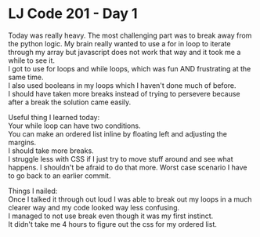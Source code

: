 # LJ Code 201 - Day 1  

Today was really heavy. The most challenging part was to break away from the python logic. My brain really wanted to use a for in loop to iterate through my array but javascript does not work that way and it took me a while to see it.  
I got to use for loops and while loops, which was fun AND frustrating at the same time.  
I also used booleans in my loops which I haven't done much of before.  
I should have taken more breaks instead of trying to persevere because after a break the solution came easily.  

Useful thing I learned today:  
Your while loop can have two conditions.  
You can make an ordered list inline by floating left and adjusting the margins.  
I should take more breaks.  
I struggle less with CSS if I just try to move stuff around and see what happens. I shouldn't be afraid to do that more. Worst case scenario I have to go back to an earlier commit.   

Things I nailed:  
Once I talked it through out loud I was able to break out my loops in a much clearer way and my code looked way less confusing.  
I managed to not use break even though it was my first instinct.  
It didn't take me 4 hours to figure out the css for my ordered list.
